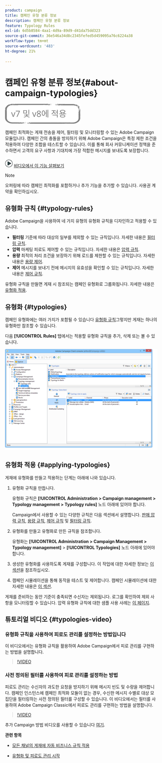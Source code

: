 ```yaml
---
product: campaign
title: 캠페인 유형 분류 정보
description: 캠페인 유형 분류 정보
feature: Typology Rules
exl-id: 6d5b8584-4aa1-4d9a-89d9-d41da75dd323
source-git-commit: 36e546a34d8c2345fefed5d459095a76c6224a38
workflow-type: tm+mt
source-wordcount: '483'
ht-degree: 21%

---
```


# 캠페인 유형 분류 정보{#about-campaign-typologies}

![](../../assets/common.svg)

캠페인 최적화는 게재 전송을 제어, 필터링 및 모니터링할 수 있는 Adobe Campaign 모듈입니다. 캠페인 간의 충돌을 방지하기 위해 Adobe Campaign은 특정 제한 조건을 적용하여 다양한 조합을 테스트할 수 있습니다. 이를 통해 회사 커뮤니케이션 정책을 준수하면서 고객의 요구 사항과 기대치에 가장 적합한 메시지를 보내도록 보장합니다.

![](assets/do-not-localize/how-to-video.png) [비디오에서 이 기능 살펴보기](#typologies-video)

>[!NOTE]
>
>오퍼링에 따라 캠페인 최적화를 포함하거나 추가 기능을 추가할 수 있습니다. 사용권 계약을 확인하십시오.

## 유형화 규칙 {#typology-rules}

Adobe Campaign을 사용하여 네 가지 유형의 유형화 규칙을 디자인하고 적용할 수 있습니다.

* **필터링** 기준에 따라 대상의 일부를 제외할 수 있는 규칙입니다. 자세한 내용은 [필터링 규칙](filtering-rules.md).
* **압력** 마케팅 피로도 제어할 수 있는 규칙입니다. 자세한 내용은 [압력 규칙](pressure-rules.md).
* **용량** 최적의 처리 조건을 보장하기 위해 로드를 제한할 수 있는 규칙입니다. 자세한 내용은 [용량 제어](consistency-rules.md#controlling-capacity).
* **제어** 메시지를 보내기 전에 메시지의 유효성을 확인할 수 있는 규칙입니다. 자세한 내용은 [제어 규칙](control-rules.md).

유형화 규칙을 만들면 게재 시 참조되는 캠페인 유형화로 그룹화됩니다. 자세한 내용은 [유형화 적용](#applying-typologies).

## 유형화 {#typologies}

캠페인 유형화에는 여러 가지가 포함될 수 있습니다 [유형화 규칙](#typology-rules)그렇지만 게재는 하나의 유형화만 참조할 수 있습니다.

다음 **[!UICONTROL Rules]** 탭에서는 적용할 유형화 규칙을 추가, 삭제 또는 볼 수 있습니다.

![](assets/campaign_opt_rules_tab.png)

## 유형화 적용 {#applying-typologies}

게재에 유형화를 만들고 적용하는 단계는 아래에 나와 있습니다.

1. 유형화 규칙을 만듭니다.

   유형화 규칙은 **[!UICONTROL Administration > Campaign management > Typology management > Typology rules]** 노드 아래에 있어야 합니다.

   Campaign에서 사용할 수 있는 다양한 규칙은 다음 섹션에서 설명합니다. [판매 압력 규칙](pressure-rules.md), [용량 규칙](consistency-rules.md#controlling-capacity), [제어 규칙](control-rules.md) 및 [필터링 규칙](filtering-rules.md).

1. 유형화를 만들고 유형화로 만든 규칙을 참조합니다.

   유형화는 **[!UICONTROL Administration > Campaign Management > Typology management]** > **[!UICONTROL Typologies]** 노드 아래에 있어야 합니다.

1. 생성한 유형화를 사용하도록 게재를 구성합니다. 이 작업에 대한 자세한 정보는 [이 섹션](applying-rules.md#applying-a-typology-to-a-delivery)을 참조하십시오.
1. 캠페인 시뮬레이션을 통해 동작을 테스트 및 제어합니다. 캠페인 시뮬레이션에 대한 자세한 내용은 [이 섹션](campaign-simulations.md).

게재를 준비하는 동안 기준이 충족되면 수신자는 제외됩니다. 로그를 확인하여 제외 사항을 모니터링할 수 있습니다. 압력 유형화 규칙에 대한 샘플 사용 사례는 [이 페이지](pressure-rules.md#use-cases-on-pressure-rules).

## 튜토리얼 비디오 {#typologies-video}

### 유형화 규칙을 사용하여 피로도 관리를 설정하는 방법입니다

이 비디오에서는 유형화 규칙을 활용하여 Adobe Campaign에서 피로 관리를 구현하는 방법을 설명합니다.

>[!VIDEO](https://video.tv.adobe.com/v/25090?quality=12)

### 사전 정의된 필터를 사용하여 피로 관리를 설정하는 방법

피로도 관리는 수신자의 과도한 요청을 방지하기 위해 메시지 빈도 및 수량을 제어합니다. 캠페인 인스턴스에 캠페인 최적화 모듈이 없는 경우, 수신한 메시지 수별로 대상 모집단을 필터링하는 사전 정의된 필터를 구성할 수 있습니다. 이 비디오에서는 필터를 사용하여 Adobe Campaign Classic에서 피로도 관리를 구현하는 방법을 설명합니다.

>[!VIDEO](https://video.tv.adobe.com/v/25091?quality=12)

추가 Campaign 방법 비디오를 사용할 수 있습니다 [여기](https://experienceleague.adobe.com/docs/campaign-classic-learn/tutorials/overview.html?lang=ko).

**관련 항목**

* [모든 채널의 게재에 자동 비즈니스 규칙 적용](https://helpx.adobe.com/campaign/kb/simplifying-campaign-management-acc.html#Applyautomaticbusinessrulestodeliveriesonanychannel)

* [유형화 및 피로도 관리 시작](pressure-rules.md)

